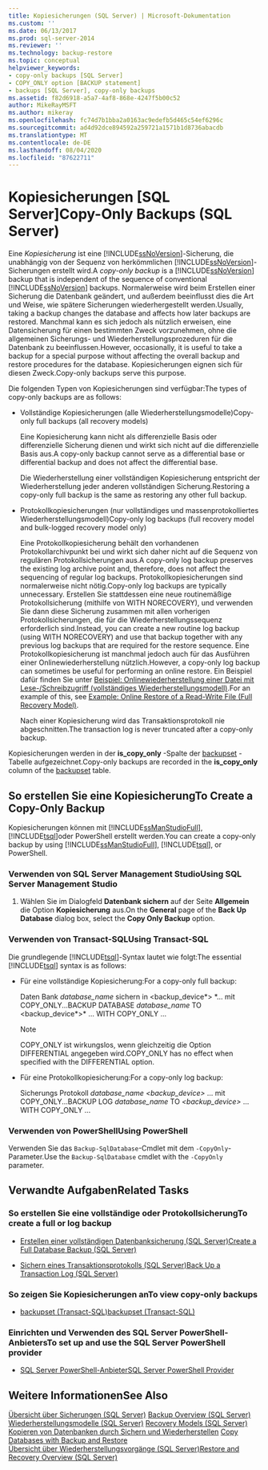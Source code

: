 ```yaml
---
title: Kopiesicherungen (SQL Server) | Microsoft-Dokumentation
ms.custom: ''
ms.date: 06/13/2017
ms.prod: sql-server-2014
ms.reviewer: ''
ms.technology: backup-restore
ms.topic: conceptual
helpviewer_keywords:
- copy-only backups [SQL Server]
- COPY_ONLY option [BACKUP statement]
- backups [SQL Server], copy-only backups
ms.assetid: f82d6918-a5a7-4af8-868e-4247f5b00c52
author: MikeRayMSFT
ms.author: mikeray
ms.openlocfilehash: fc74d7b1bba2a0163ac9edefb5d465c54ef6296c
ms.sourcegitcommit: ad4d92dce894592a259721a1571b1d8736abacdb
ms.translationtype: MT
ms.contentlocale: de-DE
ms.lasthandoff: 08/04/2020
ms.locfileid: "87622711"
---
```

# <a name="copy-only-backups-sql-server"></a><span data-ttu-id="dffcb-102">Kopiesicherungen [SQL Server]</span><span class="sxs-lookup"><span data-stu-id="dffcb-102">Copy-Only Backups (SQL Server)</span></span>
  <span data-ttu-id="dffcb-103">Eine *Kopiesicherung* ist eine [!INCLUDE[ssNoVersion](../../includes/ssnoversion-md.md)]-Sicherung, die unabhängig von der Sequenz von herkömmlichen [!INCLUDE[ssNoVersion](../../includes/ssnoversion-md.md)]-Sicherungen erstellt wird.</span><span class="sxs-lookup"><span data-stu-id="dffcb-103">A *copy-only backup* is a [!INCLUDE[ssNoVersion](../../includes/ssnoversion-md.md)] backup that is independent of the sequence of conventional [!INCLUDE[ssNoVersion](../../includes/ssnoversion-md.md)] backups.</span></span> <span data-ttu-id="dffcb-104">Normalerweise wird beim Erstellen einer Sicherung die Datenbank geändert, und außerdem beeinflusst dies die Art und Weise, wie spätere Sicherungen wiederhergestellt werden.</span><span class="sxs-lookup"><span data-stu-id="dffcb-104">Usually, taking a backup changes the database and affects how later backups are restored.</span></span> <span data-ttu-id="dffcb-105">Manchmal kann es sich jedoch als nützlich erweisen, eine Datensicherung für einen bestimmten Zweck vorzunehmen, ohne die allgemeinen Sicherungs- und Wiederherstellungsprozeduren für die Datenbank zu beeinflussen.</span><span class="sxs-lookup"><span data-stu-id="dffcb-105">However, occasionally, it is useful to take a backup for a special purpose without affecting the overall backup and restore procedures for the database.</span></span> <span data-ttu-id="dffcb-106">Kopiesicherungen eignen sich für diesen Zweck.</span><span class="sxs-lookup"><span data-stu-id="dffcb-106">Copy-only backups serve this purpose.</span></span>  
  
 <span data-ttu-id="dffcb-107">Die folgenden Typen von Kopiesicherungen sind verfügbar:</span><span class="sxs-lookup"><span data-stu-id="dffcb-107">The types of copy-only backups are as follows:</span></span>  
  
-   <span data-ttu-id="dffcb-108">Vollständige Kopiesicherungen (alle Wiederherstellungsmodelle)</span><span class="sxs-lookup"><span data-stu-id="dffcb-108">Copy-only full backups (all recovery models)</span></span>  
  
     <span data-ttu-id="dffcb-109">Eine Kopiesicherung kann nicht als differenzielle Basis oder differenzielle Sicherung dienen und wirkt sich nicht auf die differenzielle Basis aus.</span><span class="sxs-lookup"><span data-stu-id="dffcb-109">A copy-only backup cannot serve as a differential base or differential backup and does not affect the differential base.</span></span>  
  
     <span data-ttu-id="dffcb-110">Die Wiederherstellung einer vollständigen Kopiesicherung entspricht der Wiederherstellung jeder anderen vollständigen Sicherung.</span><span class="sxs-lookup"><span data-stu-id="dffcb-110">Restoring a copy-only full backup is the same as restoring any other full backup.</span></span>  
  
-   <span data-ttu-id="dffcb-111">Protokollkopiesicherungen (nur vollständiges und massenprotokolliertes Wiederherstellungsmodell)</span><span class="sxs-lookup"><span data-stu-id="dffcb-111">Copy-only log backups (full recovery model and bulk-logged recovery model only)</span></span>  
  
     <span data-ttu-id="dffcb-112">Eine Protokollkopiesicherung behält den vorhandenen Protokollarchivpunkt bei und wirkt sich daher nicht auf die Sequenz von regulären Protokollsicherungen aus.</span><span class="sxs-lookup"><span data-stu-id="dffcb-112">A copy-only log backup preserves the existing log archive point and, therefore, does not affect the sequencing of regular log backups.</span></span> <span data-ttu-id="dffcb-113">Protokollkopiesicherungen sind normalerweise nicht nötig.</span><span class="sxs-lookup"><span data-stu-id="dffcb-113">Copy-only log backups are typically unnecessary.</span></span> <span data-ttu-id="dffcb-114">Erstellen Sie stattdessen eine neue routinemäßige Protokollsicherung (mithilfe von WITH NORECOVERY), und verwenden Sie dann diese Sicherung zusammen mit allen vorherigen Protokollsicherungen, die für die Wiederherstellungssequenz erforderlich sind.</span><span class="sxs-lookup"><span data-stu-id="dffcb-114">Instead, you can create a new routine log backup (using WITH NORECOVERY) and use that backup together with any previous log backups that are required for the restore sequence.</span></span> <span data-ttu-id="dffcb-115">Eine Protokollkopiesicherung ist manchmal jedoch auch für das Ausführen einer Onlinewiederherstellung nützlich.</span><span class="sxs-lookup"><span data-stu-id="dffcb-115">However, a copy-only log backup can sometimes be useful for performing an online restore.</span></span> <span data-ttu-id="dffcb-116">Ein Beispiel dafür finden Sie unter [Beispiel: Onlinewiederherstellung einer Datei mit Lese-/Schreibzugriff &#40;vollständiges Wiederherstellungsmodell&#41;](example-online-restore-of-a-read-write-file-full-recovery-model.md).</span><span class="sxs-lookup"><span data-stu-id="dffcb-116">For an example of this, see [Example: Online Restore of a Read-Write File &#40;Full Recovery Model&#41;](example-online-restore-of-a-read-write-file-full-recovery-model.md).</span></span>  
  
     <span data-ttu-id="dffcb-117">Nach einer Kopiesicherung wird das Transaktionsprotokoll nie abgeschnitten.</span><span class="sxs-lookup"><span data-stu-id="dffcb-117">The transaction log is never truncated after a copy-only backup.</span></span>  
  
 <span data-ttu-id="dffcb-118">Kopiesicherungen werden in der **is_copy_only** -Spalte der [backupset](/sql/relational-databases/system-tables/backupset-transact-sql) -Tabelle aufgezeichnet.</span><span class="sxs-lookup"><span data-stu-id="dffcb-118">Copy-only backups are recorded in the **is_copy_only** column of the [backupset](/sql/relational-databases/system-tables/backupset-transact-sql) table.</span></span>  
  
## <a name="to-create-a-copy-only-backup"></a><span data-ttu-id="dffcb-119">So erstellen Sie eine Kopiesicherung</span><span class="sxs-lookup"><span data-stu-id="dffcb-119">To Create a Copy-Only Backup</span></span>  
 <span data-ttu-id="dffcb-120">Kopiesicherungen können mit [!INCLUDE[ssManStudioFull](../../includes/ssmanstudiofull-md.md)], [!INCLUDE[tsql](../../../includes/tsql-md.md)]oder PowerShell erstellt werden.</span><span class="sxs-lookup"><span data-stu-id="dffcb-120">You can create a copy-only backup by using [!INCLUDE[ssManStudioFull](../../includes/ssmanstudiofull-md.md)], [!INCLUDE[tsql](../../../includes/tsql-md.md)], or PowerShell.</span></span>  
  
###  <a name="using-sql-server-management-studio"></a><a name="SSMSProcedure"></a> <span data-ttu-id="dffcb-121">Verwenden von SQL Server Management Studio</span><span class="sxs-lookup"><span data-stu-id="dffcb-121">Using SQL Server Management Studio</span></span>  
  
1.  <span data-ttu-id="dffcb-122">Wählen Sie im Dialogfeld **Datenbank sichern** auf der Seite **Allgemein** die Option **Kopiesicherung** aus.</span><span class="sxs-lookup"><span data-stu-id="dffcb-122">On the **General** page of the **Back Up Database** dialog box, select the **Copy Only Backup** option.</span></span>  
  
###  <a name="using-transact-sql"></a><a name="TsqlProcedure"></a> <span data-ttu-id="dffcb-123">Verwenden von Transact-SQL</span><span class="sxs-lookup"><span data-stu-id="dffcb-123">Using Transact-SQL</span></span>  
 <span data-ttu-id="dffcb-124">Die grundlegende [!INCLUDE[tsql](../../../includes/tsql-md.md)]-Syntax lautet wie folgt:</span><span class="sxs-lookup"><span data-stu-id="dffcb-124">The essential [!INCLUDE[tsql](../../../includes/tsql-md.md)] syntax is as follows:</span></span>  
  
-   <span data-ttu-id="dffcb-125">Für eine vollständige Kopiesicherung:</span><span class="sxs-lookup"><span data-stu-id="dffcb-125">For a copy-only full backup:</span></span>  
  
     <span data-ttu-id="dffcb-126">Daten Bank *database_name* sichern in \<backup_device*> \*... mit COPY_ONLY...</span><span class="sxs-lookup"><span data-stu-id="dffcb-126">BACKUP DATABASE *database_name* TO \<backup_device*>\* ... WITH COPY_ONLY ...</span></span>  
  
    > [!NOTE]  
    >  <span data-ttu-id="dffcb-127">COPY_ONLY ist wirkungslos, wenn gleichzeitig die Option DIFFERENTIAL angegeben wird.</span><span class="sxs-lookup"><span data-stu-id="dffcb-127">COPY_ONLY has no effect when specified with the DIFFERENTIAL option.</span></span>  
  
-   <span data-ttu-id="dffcb-128">Für eine Protokollkopiesicherung:</span><span class="sxs-lookup"><span data-stu-id="dffcb-128">For a copy-only log backup:</span></span>  
  
     <span data-ttu-id="dffcb-129">Sicherungs Protokoll *database_name* *\<*backup_device*>* ... mit COPY_ONLY...</span><span class="sxs-lookup"><span data-stu-id="dffcb-129">BACKUP LOG *database_name* TO *\<*backup_device*>* ... WITH COPY_ONLY ...</span></span>  
  
###  <a name="using-powershell"></a><a name="PowerShellProcedure"></a> <span data-ttu-id="dffcb-130">Verwenden von PowerShell</span><span class="sxs-lookup"><span data-stu-id="dffcb-130">Using PowerShell</span></span>  
  
<span data-ttu-id="dffcb-131">Verwenden Sie das `Backup-SqlDatabase`-Cmdlet mit dem `-CopyOnly`-Parameter.</span><span class="sxs-lookup"><span data-stu-id="dffcb-131">Use the `Backup-SqlDatabase` cmdlet with the `-CopyOnly` parameter.</span></span>  
  
##  <a name="related-tasks"></a><a name="RelatedTasks"></a> <span data-ttu-id="dffcb-132">Verwandte Aufgaben</span><span class="sxs-lookup"><span data-stu-id="dffcb-132">Related Tasks</span></span>  

### <a name="to-create-a-full-or-log-backup"></a><span data-ttu-id="dffcb-133">So erstellen Sie eine vollständige oder Protokollsicherung</span><span class="sxs-lookup"><span data-stu-id="dffcb-133">To create a full or log backup</span></span>
  
-   [<span data-ttu-id="dffcb-134">Erstellen einer vollständigen Datenbanksicherung &#40;SQL Server&#41;</span><span class="sxs-lookup"><span data-stu-id="dffcb-134">Create a Full Database Backup &#40;SQL Server&#41;</span></span>](create-a-full-database-backup-sql-server.md)  
  
-   [<span data-ttu-id="dffcb-135">Sichern eines Transaktionsprotokolls &#40;SQL Server&#41;</span><span class="sxs-lookup"><span data-stu-id="dffcb-135">Back Up a Transaction Log &#40;SQL Server&#41;</span></span>](back-up-a-transaction-log-sql-server.md)  
  
### <a name="to-view-copy-only-backups"></a><span data-ttu-id="dffcb-136">So zeigen Sie Kopiesicherungen an</span><span class="sxs-lookup"><span data-stu-id="dffcb-136">To view copy-only backups</span></span>
  
-   [<span data-ttu-id="dffcb-137">backupset &#40;Transact-SQL&#41;</span><span class="sxs-lookup"><span data-stu-id="dffcb-137">backupset &#40;Transact-SQL&#41;</span></span>](/sql/relational-databases/system-tables/backupset-transact-sql)  
  
### <a name="to-set-up-and-use-the-sql-server-powershell-provider"></a><span data-ttu-id="dffcb-138">Einrichten und Verwenden des SQL Server PowerShell-Anbieters</span><span class="sxs-lookup"><span data-stu-id="dffcb-138">To set up and use the SQL Server PowerShell provider</span></span>
  
-   [<span data-ttu-id="dffcb-139">SQL Server PowerShell-Anbieter</span><span class="sxs-lookup"><span data-stu-id="dffcb-139">SQL Server PowerShell Provider</span></span>](../../powershell/sql-server-powershell-provider.md)  

## <a name="see-also"></a><span data-ttu-id="dffcb-140">Weitere Informationen</span><span class="sxs-lookup"><span data-stu-id="dffcb-140">See Also</span></span>  
 <span data-ttu-id="dffcb-141">[Übersicht über Sicherungen &#40;SQL Server&#41;](backup-overview-sql-server.md) </span><span class="sxs-lookup"><span data-stu-id="dffcb-141">[Backup Overview &#40;SQL Server&#41;](backup-overview-sql-server.md) </span></span>  
 <span data-ttu-id="dffcb-142">[Wiederherstellungsmodelle &#40;SQL Server&#41;](recovery-models-sql-server.md) </span><span class="sxs-lookup"><span data-stu-id="dffcb-142">[Recovery Models &#40;SQL Server&#41;](recovery-models-sql-server.md) </span></span>  
 <span data-ttu-id="dffcb-143">[Kopieren von Datenbanken durch Sichern und Wiederherstellen](../databases/copy-databases-with-backup-and-restore.md) </span><span class="sxs-lookup"><span data-stu-id="dffcb-143">[Copy Databases with Backup and Restore](../databases/copy-databases-with-backup-and-restore.md) </span></span>  
 [<span data-ttu-id="dffcb-144">Übersicht über Wiederherstellungsvorgänge &#40;SQL Server&#41;</span><span class="sxs-lookup"><span data-stu-id="dffcb-144">Restore and Recovery Overview &#40;SQL Server&#41;</span></span>](restore-and-recovery-overview-sql-server.md)  
